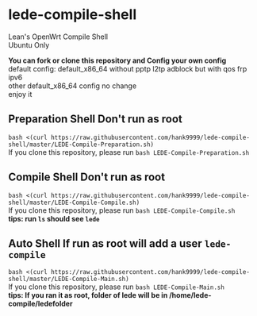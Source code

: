 # lede-compile-shell
Lean's OpenWrt Compile Shell  
Ubuntu Only  


**You can fork or clone this repository and Config your own config**  
default config: default_x86_64 without pptp l2tp adblock but with qos frp ipv6  
other default_x86_64 config no change  
enjoy it


## Preparation Shell  Don't run as root
`bash <(curl https://raw.githubusercontent.com/hank9999/lede-compile-shell/master/LEDE-Compile-Preparation.sh)`  
If you clone this repository, please run `bash LEDE-Compile-Preparation.sh`  
  
## Compile Shell  Don't run as root
`bash <(curl https://raw.githubusercontent.com/hank9999/lede-compile-shell/master/LEDE-Compile-Compile.sh)`  
If you clone this repository, please run `bash LEDE-Compile-Compile.sh`  
**tips: run `ls` should see `lede`**  

## Auto Shell If run as root will add a user `lede-compile`
`bash <(curl https://raw.githubusercontent.com/hank9999/lede-compile-shell/master/LEDE-Compile-Main.sh)`   
If you clone this repository, please run `bash LEDE-Compile-Main.sh`  
**tips: If you ran it as root, folder of lede will be in /home/lede-compile/ledefolder**  